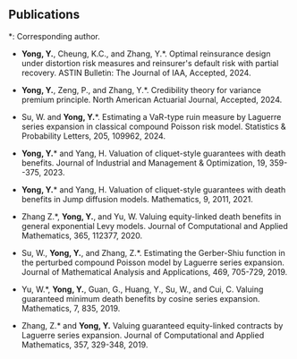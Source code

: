 ## Publications

*: Corresponding author.

- <strong>Yong, Y.</strong>, Cheung, K.C., and Zhang, Y.*. Optimal reinsurance design under distortion risk measures and reinsurer's default risk with partial recovery. ASTIN Bulletin: The Journal of IAA, Accepted, 2024.

- <strong>Yong, Y.</strong>, Zeng, P., and Zhang, Y.*. Credibility theory for variance premium principle. North American Actuarial Journal, Accepted, 2024.

- Su, W. and <strong>Yong, Y.</strong>*. Estimating a VaR-type ruin measure by Laguerre series expansion in classical compound Poisson risk model. Statistics & Probability Letters, 205, 109962, 2024.

- <strong>Yong, Y.</strong>* and Yang, H. Valuation of cliquet-style guarantees with death benefits. Journal of Industrial and Management & Optimization, 19, 359--375, 2023.

- <strong>Yong, Y.</strong>* and Yang, H. Valuation of cliquet-style guarantees with death benefits in Jump diffusion models. Mathematics, 9, 2011, 2021.

- Zhang Z.*, <strong>Yong, Y.</strong>, and Yu, W. Valuing equity-linked death benefits in general exponential Levy models. Journal of Computational and Applied Mathematics, 365, 112377, 2020.

- Su, W., <strong>Yong, Y.</strong>, and Zhang, Z.*. Estimating the Gerber-Shiu function in the perturbed compound Poisson model by Laguerre series expansion. Journal of Mathematical Analysis and Applications, 469, 705-729, 2019.

- Yu, W.*, <strong>Yong, Y.</strong>, Guan, G., Huang, Y., Su, W., and Cui, C. Valuing guaranteed minimum death benefits by cosine series expansion. Mathematics, 7, 835, 2019.

- Zhang, Z.* and <strong>Yong, Y.</strong> Valuing guaranteed equity-linked contracts by Laguerre series expansion. Journal of Computational and Applied Mathematics, 357, 329-348, 2019.
